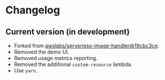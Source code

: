 # Changelog

## Current version (in development)

* Forked from [awslabs/serverless-image-handler@19cbc3ce](https://github.com/awslabs/serverless-image-handler/tree/19cbc3ce759d7c8d8ddc35081972d7ac1daf0c71).
* Removed the demo UI.
* Removed usage metrics reporting.
* Removed the additional `custom-resource` lambda.
* Use `yarn`.